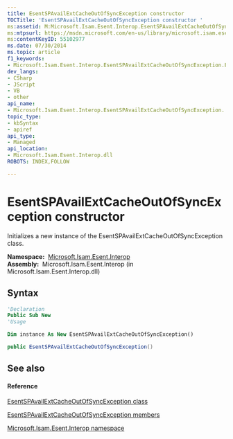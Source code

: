 ```yaml
---
title: EsentSPAvailExtCacheOutOfSyncException constructor 
TOCTitle: 'EsentSPAvailExtCacheOutOfSyncException constructor '
ms:assetid: M:Microsoft.Isam.Esent.Interop.EsentSPAvailExtCacheOutOfSyncException.#ctor
ms:mtpsurl: https://msdn.microsoft.com/en-us/library/microsoft.isam.esent.interop.esentspavailextcacheoutofsyncexception.esentspavailextcacheoutofsyncexception(v=EXCHG.10)
ms:contentKeyID: 55102977
ms.date: 07/30/2014
ms.topic: article
f1_keywords:
- Microsoft.Isam.Esent.Interop.EsentSPAvailExtCacheOutOfSyncException.EsentSPAvailExtCacheOutOfSyncException
dev_langs:
- CSharp
- JScript
- VB
- other
api_name: 
- Microsoft.Isam.Esent.Interop.EsentSPAvailExtCacheOutOfSyncException..ctor
topic_type: 
- kbSyntax
- apiref
api_type: 
- Managed
api_location: 
- Microsoft.Isam.Esent.Interop.dll
ROBOTS: INDEX,FOLLOW

---
```


# EsentSPAvailExtCacheOutOfSyncException constructor

Initializes a new instance of the EsentSPAvailExtCacheOutOfSyncException class.

**Namespace:**  [Microsoft.Isam.Esent.Interop](hh596136\(v=exchg.10\).md)  
**Assembly:**  Microsoft.Isam.Esent.Interop (in Microsoft.Isam.Esent.Interop.dll)

## Syntax

``` vb
'Declaration
Public Sub New
'Usage

Dim instance As New EsentSPAvailExtCacheOutOfSyncException()
```

``` csharp
public EsentSPAvailExtCacheOutOfSyncException()
```

## See also

#### Reference

[EsentSPAvailExtCacheOutOfSyncException class](dn334808\(v=exchg.10\).md)

[EsentSPAvailExtCacheOutOfSyncException members](dn334813\(v=exchg.10\).md)

[Microsoft.Isam.Esent.Interop namespace](hh596136\(v=exchg.10\).md)

